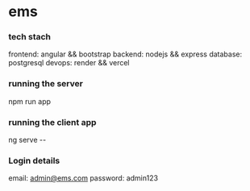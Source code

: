 # ems


### tech stach
frontend: angular && bootstrap
backend: nodejs && express
database: postgresql
devops: render && vercel


### running the server
npm run app


### running the client app
ng serve --



### Login details
email: admin@ems.com
password: admin123